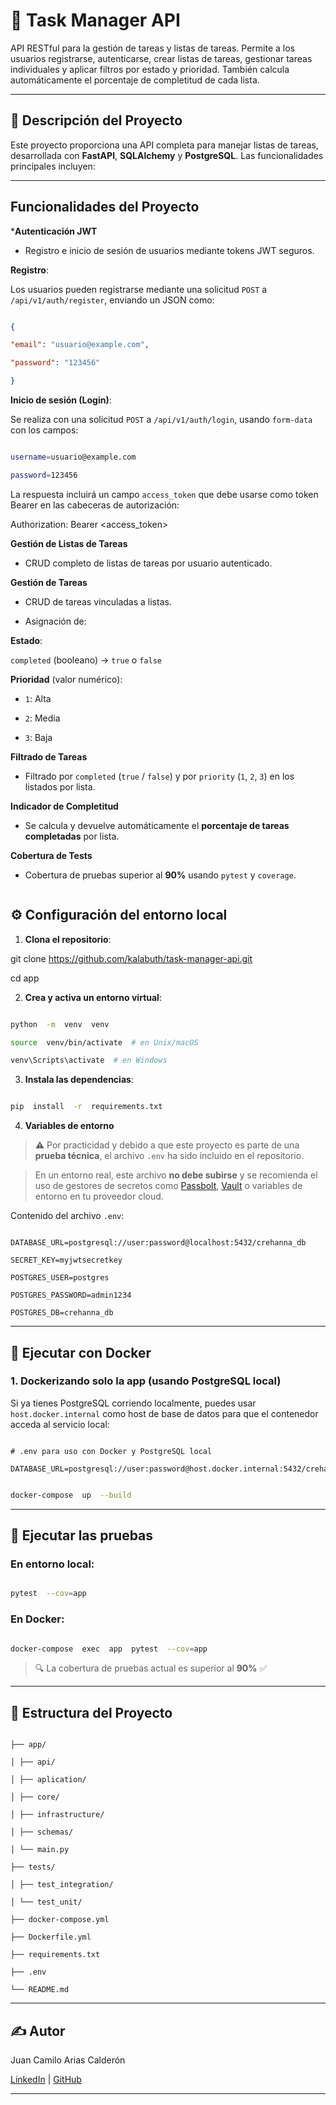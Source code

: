   



# 📝 Task Manager API

  

API RESTful para la gestión de tareas y listas de tareas. Permite a los usuarios registrarse, autenticarse, crear listas de tareas, gestionar tareas individuales y aplicar filtros por estado y prioridad. También calcula automáticamente el porcentaje de completitud de cada lista.

  

---

  

## 📌 Descripción del Proyecto

  

Este proyecto proporciona una API completa para manejar listas de tareas, desarrollada con **FastAPI**, **SQLAlchemy** y **PostgreSQL**. Las funcionalidades principales incluyen:

  

---


## Funcionalidades del Proyecto

  

***Autenticación JWT**

  
* Registro e inicio de sesión de usuarios mediante tokens JWT seguros.

 

**Registro**:

Los usuarios pueden registrarse mediante una solicitud `POST` a `/api/v1/auth/register`, enviando un JSON como:

  

```json

{

"email": "usuario@example.com",

"password": "123456"

}

```

  

**Inicio de sesión (Login)**:

Se realiza con una solicitud `POST` a `/api/v1/auth/login`, usando `form-data` con los campos:

 ```bash

username=usuario@example.com

password=123456
```
  

La respuesta incluirá un campo `access_token` que debe usarse como token Bearer en las cabeceras de autorización:

  



Authorization: Bearer <access_token>

  

**Gestión de Listas de Tareas**

  

* CRUD completo de listas de tareas por usuario autenticado.

  

**Gestión de Tareas**

  

* CRUD de tareas vinculadas a listas.

* Asignación de:

  

**Estado**:

`completed` (booleano) → `true` o `false`

**Prioridad** (valor numérico):

  

*  `1`: Alta

*  `2`: Media

*  `3`: Baja

  

**Filtrado de Tareas**

  

* Filtrado por `completed` (`true` / `false`) y por `priority` (`1`, `2`, `3`) en los listados por lista.

  

**Indicador de Completitud**

  

* Se calcula y devuelve automáticamente el **porcentaje de tareas completadas** por lista.

  

**Cobertura de Tests**

  

* Cobertura de pruebas superior al **90%** usando `pytest` y `coverage`.


```

 ```

## ⚙️ Configuración del entorno local

  

1.  **Clona el repositorio**:

  

git  clone  https://github.com/kalabuth/task-manager-api.git

cd  app



  

2.  **Crea y activa un entorno virtual**:

  

```bash

python  -m  venv  venv

source  venv/bin/activate  # en Unix/macOS

venv\Scripts\activate  # en Windows

```

  

3.  **Instala las dependencias**:

  

```bash

pip  install  -r  requirements.txt

```

  

4.  **Variables de entorno**

  

> ⚠️ Por practicidad y debido a que este proyecto es parte de una **prueba técnica**, el archivo `.env` ha sido incluido en el repositorio.

> En un entorno real, este archivo **no debe subirse** y se recomienda el uso de gestores de secretos como [Passbolt](https://www.passbolt.com/), [Vault](https://www.vaultproject.io/) o variables de entorno en tu proveedor cloud.

  

Contenido del archivo `.env`:

  

```env

DATABASE_URL=postgresql://user:password@localhost:5432/crehanna_db

SECRET_KEY=myjwtsecretkey

POSTGRES_USER=postgres

POSTGRES_PASSWORD=admin1234

POSTGRES_DB=crehanna_db

```

  

---

  

## 🐳 Ejecutar con Docker

  

### 1. Dockerizando solo la app (usando PostgreSQL local)

  

Si ya tienes PostgreSQL corriendo localmente, puedes usar `host.docker.internal` como host de base de datos para que el contenedor acceda al servicio local:

  

```env

# .env para uso con Docker y PostgreSQL local

DATABASE_URL=postgresql://user:password@host.docker.internal:5432/crehanna_db

```

  

```bash

docker-compose  up  --build

```

  

---

  

## 🧪 Ejecutar las pruebas

  

### En entorno local:

  

```bash

pytest  --cov=app

```

  

### En Docker:

  

```bash

docker-compose  exec  app  pytest  --cov=app

```

  

> 🔍 La cobertura de pruebas actual es superior al **90%** ✅

  

---

  

## 📁 Estructura del Proyecto

  

```

├── app/

│ ├── api/

│ ├── aplication/

│ ├── core/

│ ├── infrastructure/

│ ├── schemas/

│ └── main.py

├── tests/

│ ├── test_integration/

│ └── test_unit/

├── docker-compose.yml

├── Dockerfile.yml

├── requirements.txt

├── .env

└── README.md

```

  

---

  

## ✍️ Autor

  

Juan Camilo Arias Calderón

[LinkedIn](https://www.linkedin.com/in/juan-ar/) | [GitHub](https://github.com/Kalabuth)

  

---

